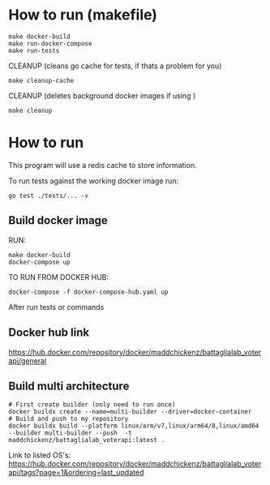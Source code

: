 # How to run (makefile)

```
make docker-build
make run-docker-compose
make run-tests
```

CLEANUP (cleans go cache for tests, if thats a problem for you)

```
make cleanup-cache
```

CLEANUP (deletes background docker images if using )

```
make cleanup
```


# How to run

This program will use a redis cache to store information.

To run tests against the working docker image run:

```
go test ./tests/... -v
```

## Build docker image

RUN:

```
make docker-build
docker-compose up
```

TO RUN FROM DOCKER HUB:

```
docker-compose -f docker-compose-hub.yaml up
```

After run tests or commands 

## Docker hub link

https://hub.docker.com/repository/docker/maddchickenz/battaglialab_voterapi/general

## Build multi architecture 



```
# First create builder (only need to run once)
docker buildx create --name=multi-builder --driver=docker-container
# Build and push to my repository
docker buildx build --platform linux/arm/v7,linux/arm64/8,linux/amd64 --builder multi-builder --push  -t maddchickenz/battaglialab_voterapi:latest .
```


Link to listed OS's: https://hub.docker.com/repository/docker/maddchickenz/battaglialab_voterapi/tags?page=1&ordering=last_updated